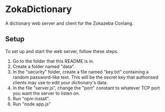 # ZokaDictionary
A dictionary web server and client for the Zokazeba Conlang.

## Setup
To set up and start the web server, follow these steps.
1. Go to the folder that this README is in.
2. Create a folder named "data".
3. In the "security" folder, create a file named "key.txt" containing a random password-like text. This will be the secret key that authorised clients may use to edit your dictionary's data.
4. In the file "server.js", change the "port" constant to whatever TCP port you want the server to listen on.
5. Run "npm install".
6. Run "node app.js"
